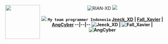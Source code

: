 <img 
src="https://avatars.githubusercontent.com/RIAN-XD?s=110&v=1" width="110" height="110" align="left">
<center>

![RIAN-XD](https://komarev.com/ghpvc/?username=RIAN-XD&color=green)
[![](https://img.shields.io/badge/Whatsapp-CHAT-red?logo=Whatsapp&logoColor=Brightgreen&labelColor=white)](https://wa.me/6285874085305?text=Asalamualaikum+bang) <br><br>
[![](https://img.shields.io/badge/Facebook-CHAT-blue?logo=Facebook&logoColor=Brightgreen&labelColor=white)](https://www.facebook.com/profile.php?id=100000317395327) <b><b>
``
 My team programmer Indonesia
``
[Jeeck_XD](https://github.com/Jeeck-XD) | [Fall_Xavier](https://github.com/Fall-Xavier) | [AngCyber](https://github.com/AngCyber)
--|--|--
![Jeeck_XD](https://avatars.githubusercontent.com/Jeeck-XD?s=150&v=1) | ![Fall_Xavier](https://avatars.githubusercontent.com/Fall-Xavier?s=150&v=1) | ![AngCyber](https://avatars.githubusercontent.com/AngCyber?s=150&v=1)







